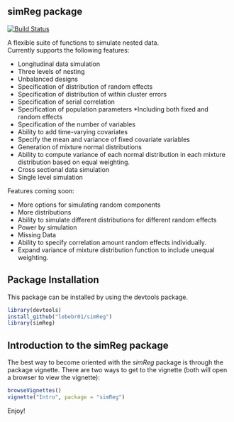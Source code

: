 ## simReg package

[![Build Status](https://travis-ci.org/lebebr01/simReg.svg?branch=master)](https://travis-ci.org/lebebr01/simReg)

A flexible suite of functions to simulate nested data.  
Currently supports the following features:
* Longitudinal data simulation
* Three levels of nesting
* Unbalanced designs
* Specification of distribution of random effects
* Specification of distribution of within cluster errors
* Specification of serial correlation
* Specification of population parameters
 *Including both fixed and random effects
* Specification of the number of variables
 * Ability to add time-varying covariates
 * Specify the mean and variance of fixed covariate variables
* Generation of mixture normal distributions
 * Ability to compute variance of each normal distribution in each mixture distribution
   based on equal weighting.
* Cross sectional data simulation
* Single level simulation

Features coming soon:
* More options for simulating random components
 * More distributions
 * Ability to simulate different distributions for different random effects
* Power by simulation
* Missing Data
* Ability to specify correlation amount random effects individually.
* Expand variance of mixture distribution function to include unequal weighting.

## Package Installation
This package can be installed by using the devtools package.


```r
library(devtools)
install_github("lebebr01/simReg")
library(simReg)
```

## Introduction to the simReg package
The best way to become oriented with the *simReg* package is through the package vignette.  There are two ways to get to the vignette (both will open a browser to view the vignette):


```r
browseVignettes()
vignette("Intro", package = "simReg")
```

Enjoy!
